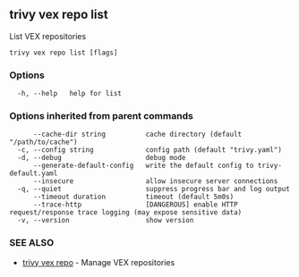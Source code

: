## trivy vex repo list

List VEX repositories

```
trivy vex repo list [flags]
```

### Options

```
  -h, --help   help for list
```

### Options inherited from parent commands

```
      --cache-dir string          cache directory (default "/path/to/cache")
  -c, --config string             config path (default "trivy.yaml")
  -d, --debug                     debug mode
      --generate-default-config   write the default config to trivy-default.yaml
      --insecure                  allow insecure server connections
  -q, --quiet                     suppress progress bar and log output
      --timeout duration          timeout (default 5m0s)
      --trace-http                [DANGEROUS] enable HTTP request/response trace logging (may expose sensitive data)
  -v, --version                   show version
```

### SEE ALSO

* [trivy vex repo](trivy_vex_repo.md)	 - Manage VEX repositories

